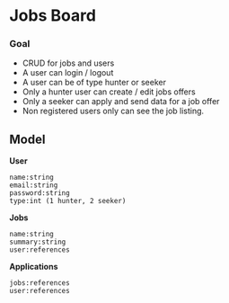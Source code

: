 # Jobs Board

### Goal

- CRUD for jobs and users
- A user can login / logout
- A user can be of type hunter or seeker
- Only a hunter user can create / edit jobs offers
- Only a seeker can apply and send data for a job offer
- Non registered users only can see the job listing.

## Model

**User**
```
name:string
email:string
password:string
type:int (1 hunter, 2 seeker)
```

**Jobs**
```
name:string
summary:string
user:references
```

**Applications**
```
jobs:references
user:references
```
